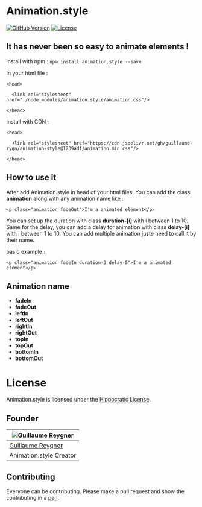 # Animation.style

[![GitHub Version](https://img.shields.io/github/v/release/guillaume-rygn/animation-style.svg?style=for-the-badge)](https://github.com/guillaume-rygn/animation-style/releases) [![License](https://img.shields.io/badge/license-hippocratic%20license-orange.svg?longCache=true&style=for-the-badge)](https://github.com/animate-css/animate.css/blob/main/LICENSE)

## It has never been so easy to animate elements !

install with npm :
```npm install animation.style --save```

In your html file : 

```
<head>

  <link rel="stylesheet" href="./node_modules/animation.style/animation.css"/>

</head>
```

Install with CDN : 

```
<head>

  <link rel="stylesheet" href="https://cdn.jsdelivr.net/gh/guillaume-rygn/animation-style@1239adf/animation.min.css"/>

</head>
```

## How to use it 

After add Animation.style in head of your html files. You can add the class **animation** along with any animation name like :

```
<p class="animation fadeOut">I'm a animated element</p>
```

You can set up the duration with class **duration-[i]** with i between 1 to 10.
Same for the delay, you can add a delay for animation with class **delay-[i]** with i between 1 to 10.
You can add multiple animation juste need to call it by their name.

basic example : 

```
<p class="animation fadeIn duration-3 delay-5">I'm a animated element</p>
```


## Animation name

- **fadeIn**
- **fadeOut**
- **leftIn**
- **leftOut**
- **rightIn**
- **rightOut**
- **topIn**
- **topOut**
- **bottomIn**
- **bottomOut**


# License

Animation.style is licensed under the [Hippocratic License](http://firstdonoharm.dev).

## Founder

| ![Guillaume Reygner](https://avatars.githubusercontent.com/u/74305277?v=4) |
| --- |
| [Guillaume Reygner](https://github.com/guillaume-rygn) |
| Animation.style Creator | 


## Contributing

Everyone can be contributing. Please make a pull request and show the contributing in a [pen](https://codepen.io).


